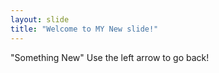 ```yaml
---
layout: slide
title: "Welcome to MY New slide!"
---
```

"Something New"
Use the left arrow to go back!
